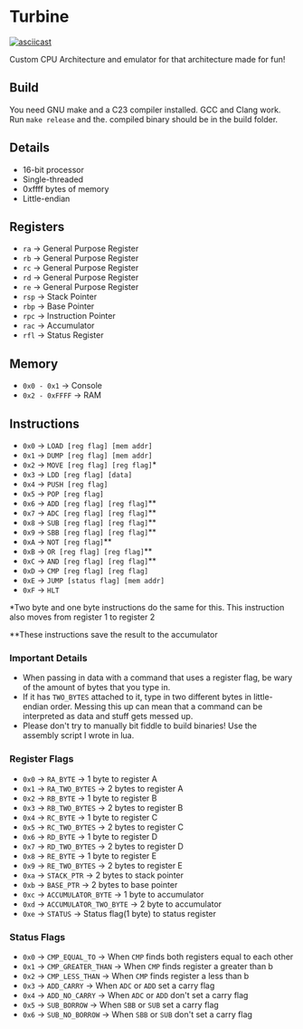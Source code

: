 # Turbine

[![asciicast](https://asciinema.org/a/bkevNpgd5Q4aMDVD2sc0ZMEN4.svg)](https://asciinema.org/a/bkevNpgd5Q4aMDVD2sc0ZMEN4)

Custom CPU Architecture and emulator for that architecture made for fun!

## Build

You need GNU make and a C23 compiler installed. GCC and Clang work. Run `make release` and the. compiled binary should be in the build folder.

## Details

- 16-bit processor
- Single-threaded
- 0xffff bytes of memory
- Little-endian

## Registers

- `ra`  -> General Purpose Register
- `rb`  -> General Purpose Register
- `rc`  -> General Purpose Register
- `rd`  -> General Purpose Register
- `re`  -> General Purpose Register
- `rsp` -> Stack Pointer
- `rbp` -> Base Pointer
- `rpc` -> Instruction Pointer
- `rac` -> Accumulator
- `rfl` -> Status Register

## Memory

- `0x0 - 0x1`    -> Console
- `0x2 - 0xFFFF` -> RAM

## Instructions

- `0x0`  -> `LOAD [reg flag] [mem addr]`
- `0x1`  -> `DUMP [reg flag] [mem addr]`
- `0x2`  -> `MOVE [reg flag] [reg flag]`*
- `0x3`  -> `LDD [reg flag] [data]`
- `0x4`  -> `PUSH [reg flag]`
- `0x5`  -> `POP [reg flag]`
- `0x6`  -> `ADD [reg flag] [reg flag]`*\*
- `0x7`  -> `ADC [reg flag] [reg flag]`*\*
- `0x8`  -> `SUB [reg flag] [reg flag]`*\*
- `0x9`  -> `SBB [reg flag] [reg flag]`*\*
- `0xA`  -> `NOT [reg flag]`*\*
- `0xB`  -> `OR [reg flag] [reg flag]`*\*
- `0xC`  -> `AND [reg flag] [reg flag]`*\*
- `0xD`  -> `CMP [reg flag] [reg flag]`
- `0xE`  -> `JUMP [status flag] [mem addr]`
- `0xF`  -> `HLT`

*Two byte and one byte instructions do the same for this.
This instruction also moves from register 1 to register 2

*\*These instructions save the result to the accumulator

### Important Details

- When passing in data with a command that uses a register flag,
be wary of the amount of bytes that you type in.
- If it has `TWO_BYTES` attached to it, type in two different bytes
in little-endian order. Messing this up can mean that a command can be
interpreted as data and stuff gets messed up.
- Please don't try to manually bit fiddle to build binaries! Use the assembly script
I wrote in lua.

### Register Flags

- `0x0` -> `RA_BYTE`               -> 1 byte to register A
- `0x1` -> `RA_TWO_BYTES`          -> 2 bytes to register A
- `0x2` -> `RB_BYTE`               -> 1 byte to register B
- `0x3` -> `RB_TWO_BYTES`          -> 2 bytes to register B
- `0x4` -> `RC_BYTE`               -> 1 byte to register C
- `0x5` -> `RC_TWO_BYTES`          -> 2 bytes to register C
- `0x6` -> `RD_BYTE`               -> 1 byte to register D
- `0x7` -> `RD_TWO_BYTES`          -> 2 bytes to register D
- `0x8` -> `RE_BYTE`               -> 1 byte to register E
- `0x9` -> `RE_TWO_BYTES`          -> 2 bytes to register E
- `0xa` -> `STACK_PTR`             -> 2 bytes to stack pointer
- `0xb` -> `BASE_PTR`              -> 2 bytes to base pointer
- `0xc` -> `ACCUMULATOR_BYTE`      -> 1 byte to accumulator
- `0xd` -> `ACCUMULATOR_TWO_BYTE`  -> 2 byte to accumulator
- `0xe` -> `STATUS`                -> Status flag(1 byte) to status register

### Status Flags

- `0x0` -> `CMP_EQUAL_TO`     -> When `CMP` finds both registers equal to each other
- `0x1` -> `CMP_GREATER_THAN` -> When `CMP` finds register a greater than b
- `0x2` -> `CMP_LESS_THAN`    -> When `CMP` finds register a less than b
- `0x3` -> `ADD_CARRY`        -> When `ADC` or `ADD` set a carry flag
- `0x4` -> `ADD_NO_CARRY`     -> When `ADC` or `ADD` don't set a carry flag
- `0x5` -> `SUB_BORROW`       -> When `SBB` or `SUB` set a carry flag
- `0x6` -> `SUB_NO_BORROW`    -> When `SBB` or `SUB` don't set a carry flag
